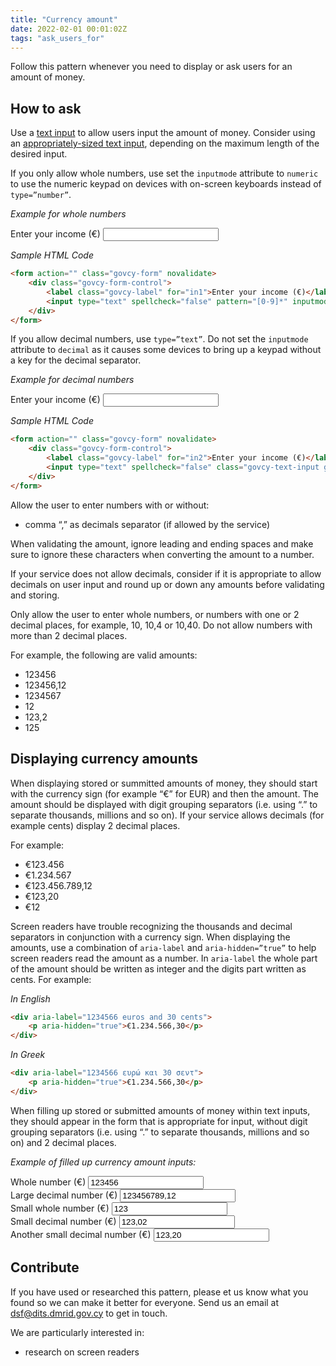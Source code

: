 ```yaml
---
title: "Currency amount"
date: 2022-02-01 00:01:02Z
tags: "ask_users_for"
---
```

Follow this pattern whenever you need to display or ask users for an amount of money.

## How to ask

Use a [text input](../../components/text_input/) to allow users input the amount of money. Consider using an [appropriately-sized text input](../../components/text_input/#use-appropriately-sized-text-inputs), depending on the maximum length of the desired input. 

If you only allow whole numbers, use set the `inputmode` attribute to `numeric` to use the numeric keypad on devices with on-screen keyboards instead of `type=”number”`. 

*Example for whole numbers*
<div class="govcy-container govcy-p-4  govcy-br-1 govcy-br-standard govcy-mb-4">
    <form action="" class="govcy-form" novalidate> 
        <div class="govcy-form-control"> 
            <label class="govcy-label" for="in1">Enter your income (€)</label>  
            <input type="text" spellcheck="false" pattern="[0-9]*" inputmode="numeric" class="govcy-text-input govcy-text-input-char_20" maxlength="20" id="in1">  
        </div> 
    </form> 
</div>

*Sample HTML Code*
```html
<form action="" class="govcy-form" novalidate> 
    <div class="govcy-form-control"> 
        <label class="govcy-label" for="in1">Enter your income (€)</label>  
        <input type="text" spellcheck="false" pattern="[0-9]*" inputmode="numeric" class="govcy-text-input govcy-text-input-char_20" maxlength="20" id="in1">  
    </div> 
</form>
``` 

If you allow decimal numbers, use `type=”text”`. Do not set the `inputmode` attribute to `decimal` as it causes some devices to bring up a keypad without a key for the decimal separator. 

*Example for decimal numbers*
<div class="govcy-container govcy-p-4  govcy-br-1 govcy-br-standard govcy-mb-4">
    <form action="" class="govcy-form" novalidate> 
        <div class="govcy-form-control"> 
            <label class="govcy-label" for="in2">Enter your income (€)</label>  
            <input type="text" spellcheck="false" class="govcy-text-input govcy-text-input-char_20" maxlength="20" id="in2">  
        </div> 
    </form> 
</div>

*Sample HTML Code*
```html
<form action="" class="govcy-form" novalidate> 
    <div class="govcy-form-control"> 
        <label class="govcy-label" for="in2">Enter your income (€)</label>  
        <input type="text" spellcheck="false" class="govcy-text-input govcy-text-input-char_20" maxlength="20" id="in2">  
    </div> 
</form> 
``` 

Allow the user to enter numbers with or without: 

- comma “,” as decimals separator (if allowed by the service) 

When validating the amount, ignore leading and ending spaces and make sure to ignore these characters when converting the amount to a number.

If your service does not allow decimals, consider if it is appropriate to allow decimals on user input and round up or down any amounts before validating and storing. 

Only allow the user to enter whole numbers, or numbers with one or 2 decimal places, for example, 10, 10,4 or 10,40. Do not allow numbers with more than 2 decimal places. 

For example, the following are valid amounts: 
- 123456 
- 123456,12 
- 1234567 
- 12 
- 123,2 
- 125 

## Displaying currency amounts 

When displaying stored or summitted amounts of money, they should start with the currency sign (for example “€” for EUR) and then the amount. The amount should be displayed with digit grouping separators (i.e. using “.” to separate thousands, millions and so on). If your service allows decimals (for example cents) display 2 decimal places. 

For example: 

- €123.456 
- €1.234.567 
- €123.456.789,12 
- €123,20 
- €12 

Screen readers have trouble recognizing the thousands and decimal separators in conjunction with a currency sign. When displaying the amounts, use a combination of `aria-label` and `aria-hidden=”true”` to help screen readers read the amount as a number. In `aria-label` the whole part of the amount should be written as integer and the digits part written as cents. For example:  

*In English* 
```html 
<div aria-label="1234566 euros and 30 cents">  
	<p aria-hidden="true">€1.234.566,30</p>  
</div> 
``` 

*In Greek*
```html 
<div aria-label="1234566 ευρώ και 30 σεντ">  
	<p aria-hidden="true">€1.234.566,30</p>  
</div> 
```

When filling up stored or submitted amounts of money within text inputs, they should appear in the form that is appropriate for input, without digit grouping separators (i.e. using “.” to separate thousands, millions and so on) and 2 decimal places. 

*Example of filled up currency amount inputs:*
<div class="govcy-container govcy-p-4  govcy-br-1 govcy-br-standard govcy-mb-4">
    <form action="" class="govcy-form" novalidate> 
        <div class="govcy-form-control"> 
            <label class="govcy-label" for="in3">Whole number (€)</label>  
            <input type="text" value="123456" spellcheck="false" class="govcy-text-input govcy-text-input-char_20" maxlength="20" id="in3">  
        </div> 
        <div class="govcy-form-control"> 
            <label class="govcy-label" for="in4">Large decimal number (€)</label>  
            <input type="text" value="123456789,12" spellcheck="false" pattern="[0-9]*" inputmode="numeric" class="govcy-text-input govcy-text-input-char_20" maxlength="20" id="in4">  
        </div> 
        <div class="govcy-form-control"> 
            <label class="govcy-label" for="in5">Small whole number (€)</label>  
            <input type="text" value="123" spellcheck="false" class="govcy-text-input govcy-text-input-char_20" maxlength="20" id="in5">  
        </div> 
        <div class="govcy-form-control"> 
            <label class="govcy-label" for="in6">Small decimal number (€)</label>  
            <input type="text" value="123,02" spellcheck="false" pattern="[0-9]*" inputmode="numeric" class="govcy-text-input govcy-text-input-char_20" maxlength="20" id="in6">  
        </div> 
        <div class="govcy-form-control"> 
            <label class="govcy-label" for="in7">Another small decimal number (€)</label>  
            <input type="text" value="123,20" spellcheck="false" pattern="[0-9]*" inputmode="numeric" class="govcy-text-input govcy-text-input-char_20" maxlength="20" id="in7">  
        </div> 
    </form> 
</div>


## Contribute
If you have used or researched this pattern, please  et us know what you found so we can make it better for everyone.  Send us an email at <a href="mailto:dsf@dits.dmrid.gov.cy" target="_blank">dsf@dits.dmrid.gov.cy</a> to get in touch. 

We are particularly interested in: 

- research on screen readers  

